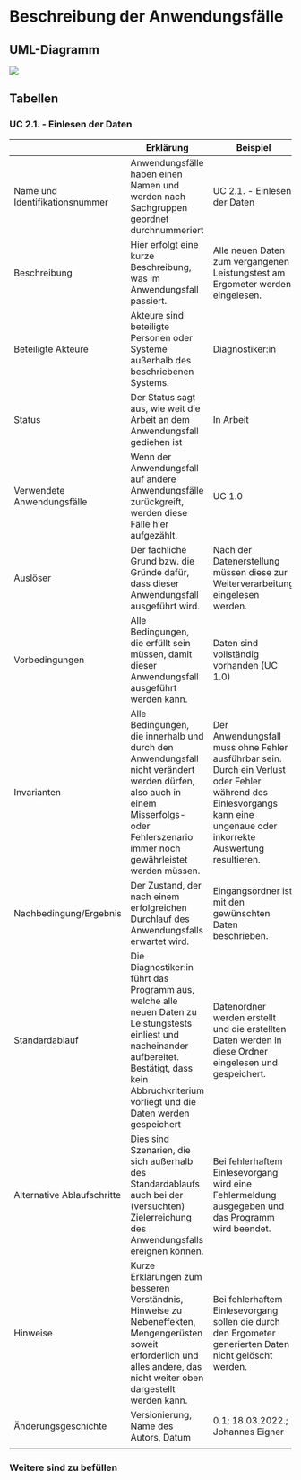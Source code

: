 # Beschreibung der Anwendungsfälle

## UML-Diagramm

![](UML_UseCase_Ergometer.svg)

## Tabellen


### UC 2.1. - Einlesen der Daten


|                                | Erklärung                                                                                                                                                                               | Beispiel                                                                                                                                         |
|--------------------------------|-----------------------------------------------------------------------------------------------------------------------------------------------------------------------------------------|--------------------------------------------------------------------------------------------------------------------------------------------------|
| Name und Identifikationsnummer | Anwendungsfälle haben einen Namen und werden nach Sachgruppen geordnet durchnummeriert                                                                                                  | UC 2.1. - Einlesen der Daten                                                                                                                |
| Beschreibung                   | Hier erfolgt eine kurze Beschreibung, was im Anwendungsfall passiert.                                                                                                                   | Alle neuen Daten zum vergangenen Leistungstest am Ergometer werden eingelesen.   |
| Beteiligte Akteure             | Akteure sind beteiligte Personen oder Systeme außerhalb des beschriebenen Systems.                                                                                                      | Diagnostiker:in                                                                                                                    |
| Status                         | Der Status sagt aus, wie weit die Arbeit an dem Anwendungsfall gediehen ist                                                                                                             | In Arbeit                                                                                                                                        |
| Verwendete Anwendungsfälle     | Wenn der Anwendungsfall auf andere Anwendungsfälle zurückgreift, werden diese Fälle hier aufgezählt.                                                                                    | UC 1.0                                                                                                         |
| Auslöser                       | Der fachliche Grund bzw. die Gründe dafür, dass dieser Anwendungsfall ausgeführt wird.                                                                                                  | Nach der Datenerstellung müssen diese zur Weiterverarbeitung eingelesen werden.                                                                                          |
| Vorbedingungen                 | Alle Bedingungen, die erfüllt sein müssen, damit dieser Anwendungsfall ausgeführt werden kann.                                                                                          | Daten sind vollständig vorhanden (UC 1.0)                                                                                                                                        |
| Invarianten                    | Alle Bedingungen, die innerhalb und durch den Anwendungsfall nicht verändert werden dürfen, also auch in einem Misserfolgs- oder Fehlerszenario immer noch gewährleistet werden müssen. | Der Anwendungsfall muss ohne Fehler ausführbar sein. Durch ein Verlust oder Fehler während des Einlesvorgangs kann eine ungenaue oder inkorrekte Auswertung resultieren.                                                                       |
| Nachbedingung/Ergebnis         | Der Zustand, der nach einem erfolgreichen Durchlauf des Anwendungsfalls erwartet wird.                                                                                                  | Eingangsordner ist mit den gewünschten Daten beschrieben.                                                                    |
| Standardablauf                 | Die Diagnostiker:in führt das Programm aus, welche alle neuen Daten zu Leistungstests einliest und nacheinander aufbereitet. Bestätigt, dass kein Abbruchkriterium vorliegt und die Daten werden gespeichert                                       | Datenordner werden erstellt und die erstellten Daten werden in diese Ordner eingelesen und gespeichert.                     |
| Alternative Ablaufschritte     | Dies sind Szenarien, die sich außerhalb des Standardablaufs auch bei der (versuchten) Zielerreichung des Anwendungsfalls ereignen können.                                               | Bei fehlerhaftem Einlesevorgang wird eine Fehlermeldung ausgegeben und das Programm wird beendet.                                                                         |
| Hinweise                       | Kurze Erklärungen zum besseren Verständnis, Hinweise zu Nebeneffekten, Mengengerüsten soweit erforderlich und alles andere, das nicht weiter oben dargestellt werden kann.              | Bei fehlerhaftem Einlesevorgang sollen die durch den Ergometer generierten Daten nicht gelöscht werden.                                                                                                                                         |
| Änderungsgeschichte            | Versionierung, Name des Autors, Datum                                                                                                                                                   | 0.1; 18.03.2022.; Johannes Eigner                                                                                                                 |
|                                |                                                                                                                                                                                         |                                                                                                                                                  |

### Weitere sind zu befüllen
